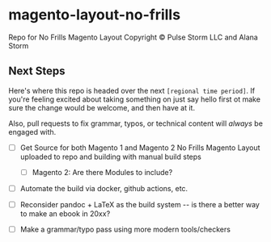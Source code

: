 # magento-layout-no-frills

Repo for No Frills Magento Layout Copyright © Pulse Storm LLC and Alana Storm

## Next Steps

Here's where this repo is headed over the next `[regional time period]`.  If you're feeling excited about taking something on just say hello first ot make sure the change would be welcome, and then have at it.

Also, pull requests to fix grammar, typos, or technical content will _always_ be engaged with.

- [ ] Get Source for both Magento 1 and Magento 2 No Frills Magento Layout uploaded to repo and building with manual build steps
    - [ ] Magento 2: Are there Modules to include?
- [ ] Automate the build via docker, github actions, etc.
- [ ] Reconsider pandoc + LaTeX as the build system -- is there a better way to make an ebook in 20xx?
- [ ] Make a grammar/typo pass using more modern tools/checkers


